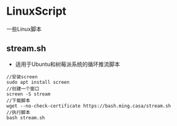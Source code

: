 # LinuxScript
一些Linux脚本
## stream.sh
- 适用于Ubuntu和树莓派系统的循环推流脚本
```
//安装screen
sudo apt install screen
//创建一个窗口
screen -S stream
//下载脚本
wget --no-check-certificate https://bash.ming.casa/stream.sh
//执行脚本
bash stream.sh
```
